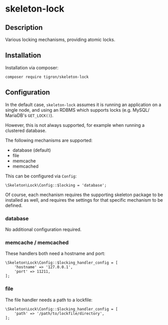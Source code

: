 # skeleton-lock

## Description

Various locking mechanisms, providing atomic locks.

## Installation

Installation via composer:

    composer require tigron/skeleton-lock

## Configuration

In the default case, `skeleton-lock` assumes it is running an application
on a single node, and using an RDBMS which supports locks (e.g. MySQL/
MariaDB's `GET_LOCK()`).

However, this is not always supported, for example when running a
clustered database.

The following mechanisms are supported:

  * database (default)
  * file
  * memcache
  * memcached

This can be configured via `Config`:

    \Skeleton\Lock\Config::$locking = 'database';

Of course, each mechanism requires the supporting skeleton package to
be installed as well, and requires the settings for that specific
mechanism to be defined.

### database

No additional configuration required.

### memcache / memcached

These handlers both need a hostname and port:

    \Skeleton\Lock\Config::$locking_handler_config = [
    	'hostname' => '127.0.0.1',
    	'port' => 11211,
    ];

### file

The file handler needs a path to a lockfile:

    \Skeleton\Lock\Config::$locking_handler_config = [
    	'path' => '/path/to/lockfile/directory',
    ];

